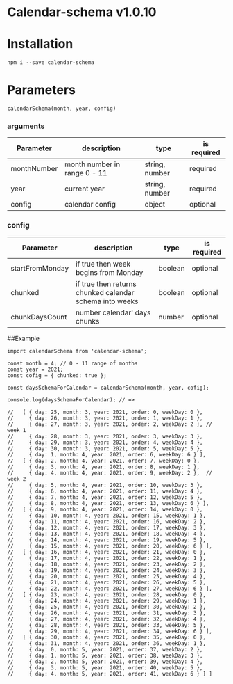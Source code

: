 # Calendar-schema v1.0.10
# Installation
```
npm i --save calendar-schema
```
# Parameters
```
calendarSchema(month, year, config)
```

### arguments
 Parameter  | description | type | is required |
| ------------- | ------------- | --------------------- | ---------- |
| monthNumber  | month number in range 0 - 11  | string, number| required |
| year | current year | string, number | required |
| config | calendar config | object | optional |

### config
 Parameter | description | type | is required |
| -----------------------| -------------| ------------| ---------- |
| startFromMonday  | if true then week begins from Monday  | boolean | optional |
| chunked | if true then returns chunked calendar schema into weeks | boolean | optional |
| chunkDaysCount | number calendar' days chunks | number | optional |

##Example
``````
import calendarSchema from 'calendar-schema';

const month = 4; // 0 - 11 range of months
const year = 2021;
const cofig = { chunked: true };

const daysSchemaForCalendar = calendarSchema(month, year, cofig);

console.log(daysSchemaForCalendar); // =>
 
//   [ { day: 25, month: 3, year: 2021, order: 0, weekDay: 0 },
//     { day: 26, month: 3, year: 2021, order: 1, weekDay: 1 },
//     { day: 27, month: 3, year: 2021, order: 2, weekDay: 2 }, // week 1
//     { day: 28, month: 3, year: 2021, order: 3, weekDay: 3 },
//     { day: 29, month: 3, year: 2021, order: 4, weekDay: 4 },
//     { day: 30, month: 3, year: 2021, order: 5, weekDay: 5 },
//     { day: 1, month: 4, year: 2021, order: 6, weekDay: 6 } ],
//   [ { day: 2, month: 4, year: 2021, order: 7, weekDay: 0 },
//     { day: 3, month: 4, year: 2021, order: 8, weekDay: 1 },
//     { day: 4, month: 4, year: 2021, order: 9, weekDay: 2 },  // week 2
//     { day: 5, month: 4, year: 2021, order: 10, weekDay: 3 },
//     { day: 6, month: 4, year: 2021, order: 11, weekDay: 4 },
//     { day: 7, month: 4, year: 2021, order: 12, weekDay: 5 },
//     { day: 8, month: 4, year: 2021, order: 13, weekDay: 6 } ],
//   [ { day: 9, month: 4, year: 2021, order: 14, weekDay: 0 },
//     { day: 10, month: 4, year: 2021, order: 15, weekDay: 1 },
//     { day: 11, month: 4, year: 2021, order: 16, weekDay: 2 },
//     { day: 12, month: 4, year: 2021, order: 17, weekDay: 3 },
//     { day: 13, month: 4, year: 2021, order: 18, weekDay: 4 },
//     { day: 14, month: 4, year: 2021, order: 19, weekDay: 5 },
//     { day: 15, month: 4, year: 2021, order: 20, weekDay: 6 } ],
//   [ { day: 16, month: 4, year: 2021, order: 21, weekDay: 0 },
//     { day: 17, month: 4, year: 2021, order: 22, weekDay: 1 },
//     { day: 18, month: 4, year: 2021, order: 23, weekDay: 2 },
//     { day: 19, month: 4, year: 2021, order: 24, weekDay: 3 },
//     { day: 20, month: 4, year: 2021, order: 25, weekDay: 4 },
//     { day: 21, month: 4, year: 2021, order: 26, weekDay: 5 },
//     { day: 22, month: 4, year: 2021, order: 27, weekDay: 6 } ],
//   [ { day: 23, month: 4, year: 2021, order: 28, weekDay: 0 },
//     { day: 24, month: 4, year: 2021, order: 29, weekDay: 1 },
//     { day: 25, month: 4, year: 2021, order: 30, weekDay: 2 },
//     { day: 26, month: 4, year: 2021, order: 31, weekDay: 3 },
//     { day: 27, month: 4, year: 2021, order: 32, weekDay: 4 },
//     { day: 28, month: 4, year: 2021, order: 33, weekDay: 5 },
//     { day: 29, month: 4, year: 2021, order: 34, weekDay: 6 } ],
//   [ { day: 30, month: 4, year: 2021, order: 35, weekDay: 0 },
//     { day: 31, month: 4, year: 2021, order: 36, weekDay: 1 },
//     { day: 0, month: 5, year: 2021, order: 37, weekDay: 2 },
//     { day: 1, month: 5, year: 2021, order: 38, weekDay: 3 },
//     { day: 2, month: 5, year: 2021, order: 39, weekDay: 4 },
//     { day: 3, month: 5, year: 2021, order: 40, weekDay: 5 },
//     { day: 4, month: 5, year: 2021, order: 41, weekDay: 6 } ] ]
``````